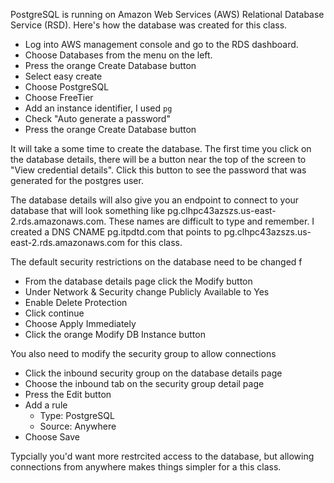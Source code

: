 PostgreSQL is running on Amazon Web Services (AWS) Relational Database Service (RSD). Here's how the database was created for this class.

 * Log into AWS management console and go to the RDS dashboard.
 * Choose Databases from the menu on the left.
 * Press the orange Create Database button
 * Select easy create
 * Choose PostgreSQL
 * Choose FreeTier
 * Add an instance identifier, I used `pg`
 * Check "Auto generate a password"
 * Press the orange Create Database button

It will take a some time to create the database. The first time you click on the database details, there will be a button near the top of the screen to "View credential details". Click this button to see the password that was generated for the postgres user.

The database details will also give you an endpoint to connect to your database that will look something like pg.clhpc43azszs.us-east-2.rds.amazonaws.com. These names are difficult to type and remember. I created a DNS CNAME pg.itpdtd.com that points to pg.clhpc43azszs.us-east-2.rds.amazonaws.com for this class.

The default security restrictions on the database need to be changed f

 * From the database details page click the Modify button
 * Under Network & Security change Publicly Available to Yes
 * Enable Delete Protection
 * Click continue
 * Choose Apply Immediately
 * Click the orange Modify DB Instance button

You also need to modify the security group to allow connections
 * Click the inbound security group on the database details page
 * Choose the inbound tab on the security group detail page
 * Press the Edit button
 * Add a rule
    * Type: PostgreSQL
    * Source: Anywhere
 * Choose Save

Typcially you'd want more restrcited access to the database, but allowing connections from anywhere makes things simpler for a this class.


